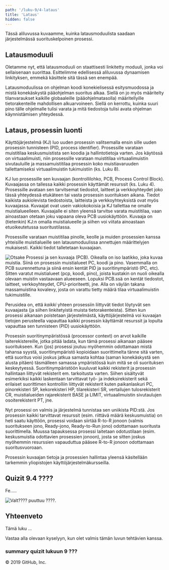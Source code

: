 ```yaml
---
path: '/luku-9/4-lataus'
title: 'Lataus'
hidden: false
---
```


<div>
<lead>Tässä aliluvussa kuvaamme, kuinka latausmoduulista saadaan järjestelmässä suorituskelpoinen prosessi. 
</lead>
</div>

## Latausmoduuli
Oletamme nyt, että latausmoduuli on staattisesti linkitetty moduuli, jonka voi sellaisenaan suorittaa. Esittelimme edellisessä aliluvussa dynaamisen linkityksen, emmekä käsittele sitä tässä sen enempää. 

Latausmoduulissa on ohjelman koodi konekielisessä esitysmuodossa ja mistä konekäskystä pääohjelman suoritus alkaa. Siellä on jo myös määritelty tilanvaraukset kaikille globaaleille (pääohjelmatasolla) määritellyille tietorakenteille mahdollisen alkuarvoineen. Siellä on kerrottu, kuinka suuri pino tälle ohjelmalle tulisi varata ja mitä tiedostoja tulisi avata ohjelman käynnistämisen yhteydessä. 

## Lataus, prosessin luonti
Käyttöjärjestelmä (KJ) luo uuden prosessin valitsemalla ensin sille uuden prosessin tunnisteen (PID, process identifier). Prosessille varataan muistitilaa keskusmuistista sen koodia ja hallintotietoja varten. Jos käytössä on virtuaalimuisti, niin prosessille varataan muistitilaa virtuaalimuistin sivutauluille ja massamuistitilaa prosessin koko muistiavaruuden tallettamiseksi virtuaalimuistin tukimuistiin (ks. Luku 8).

KJ luo prosessille sen kuvaajan (kontrollilohko, PCB, Process Control Block). Kuvaajassa on tallessa kaikki prosessin käyttämät resurssit (ks. Luku 4). Prosessille avataan sen tarvitsemat tiedostot, laitteet ja verkkoyhteydet joko tässä yhteydessä etukäteen tai vasta prosessin suorituksen aikana. Tiedot kaikista aukiolevista tiedostoista, laitteista ja verkkoyhteyksistä ovat myös kuvaajassa. Kuvaajat ovat usein vakiokokoisia ja KJ tallettaa ne omalle muistialueelleen. Kuvaajalle ei siten yleensä tarvitse varata muistitilaa, vaan ainoastaan otetaan joku vapaana oleva PCB uusiokäyttöön. Kuvaaja on (tietenkin) KJ:n omalla muistialueelle ja siihen voi viitata ainoastaan etuoikeutetussa suoritustilassa.

Prosessille varataan muistitilaa pinolle, keolle ja muiden prosessien kanssa yhteisille muistialueille sen latausmoduulissa annettujen määrittelyjen mukaisesti. Kaikki tiedot talletetaan kuvaajaan. 

<!-- kuva: ch-9-4-prosessi-pcb  -->
![Otsake Prosessi ja sen kuvaaja (PCB). Oikealla on iso laatikko, joka kuvaa muistia. Siinä on prosessin muistialueet PC, koodi ja pino. Vasemmalla on PCB suurennettuna ja siinä ensin kentät PID ja suoritinympäristö (PC, etc). Sitten varatut muistialueet (pcp, koodi, pino), joista kustakin on nuoli oikealla olevaan muistin vastaavaan alueeseen. Lopuksi PCB.ssä on kentät tiedostot, laitteet, verkkoyhteydet, CPU-prioriteetti, jne.  Alla on väylän takana massamuistina kovalevy, josta on varattu tietty määrä tilaa virtuaalimuistin tukimuistille.](./ch-9-4-prosessi-pcb.svg)
<div>
<illustrations motive="ch-9-4-prosessi-pcb"></illustrations>
</div>

Perusidea on, että _kaikki_ yhteen prosessiin liittyvät tiedot löytyvät sen kuvaajasta (ja siihen linkitetyistä muista tietorakenteista). Sitten kun prosessi aikanaan poistetaan järjestelmästä, käyttöjärjestelmä voi kuvaajan tietojen perusteella vapauttaa kaikki prosessin käyttämät resurssit ja lopulta vapauttaa sen tunnisteen (PID) uusiokäyttöön.

Prosessin suoritinympäristössä (processor context) on arvot kaikille laiterekistereille, jotka pitää ladata, kun tämä prosessi aikanaan pääsee suoritukseen. Kun (jos) prosessi joutuu myöhemmin odottamaan mistä tahansa syystä, suoritinympäristö kopioidaan suorittimelta tänne sitä varten, että suoritus voisi joskus jatkua samasta kohtaa (saman konekäskystä sen alusta pitäen) täsmälleen samassa ympäristössä kuin mitä se oli suorituksen keskeytyessä. Suoritinympäristöön kuuluvat kaikki rekisterit ja prosessin hallintaan liittyvät rekisterit em. tarkoitusta varten. Siihen sisältyvät esimerkiksi kaikki laskentaan tarvittavat työ- ja indeksirekisterit sekä erilaiset suorittimen kontrolliin liittyvät rekisterit kuten paikanlaskuri PC, pinorekisteri SP, kekorekisteri HP, tilarekisteri SR, vertailujen tulosrekisterit CR, muistialueiden rajarekisterit BASE ja LIMIT, virtuaalimuistin sivutaulujen osoiterekisterit PT, jne.

Nyt prosessi on valmis ja järjestelmä tunnistaa sen uniikista PID:stä. Jos prosessin kaikki tarvittavat resurssit (esim. riittävä määrä keskusmuistia) on heti saatu käyttöön, prosessi voidaan siirtää R-to-R jonoon (valmis suoritukseen jono, Ready-jono, Ready-to-Run jono) odottamaan suoritusta suorittimella. Muussa tapauksessa prosessi laitetaan odotustilaan (esim. keskusmuistia odottavien prosessien jonoon), josta se sitten joskus myöhemmin resurssien vapauduttua pääsee R-to-R jonoon odottamaan suoritusvuoroaan.

Prosessin kuvaajan tietoja ja prosessien hallintaa yleensä käsitellään tarkemmin yliopistojen käyttöjärjestelmäkursseilla.



## Quizit 9.4 ????
<!--  quizit 9.4.???  -->
<div><quiz id="4b44871b-2fe7-4fe1-978c-267d5bf8de80"></quiz></div>

<text-box variant="example" name="Historiaa:  ?????  ">

Fe.....

![Valt????  puuttuu ????.](./ch-9-3-transistori.svg)
<div>
<illustrations motive="ch-9-3-transistori"></illustrations>
</div>

</text-box>

## Yhteenveto
Tämä luku ...

Vastaa alla olevaan kyselyyn, kun olet valmis tämän luvun tehtävien kanssa.

### summary quizit lukuun 9 ???

<div><quiz id="4b44871b-2fe7-4fe1-978c-267d5bf8de80"></quiz></div>
© 2019 GitHub, Inc.
